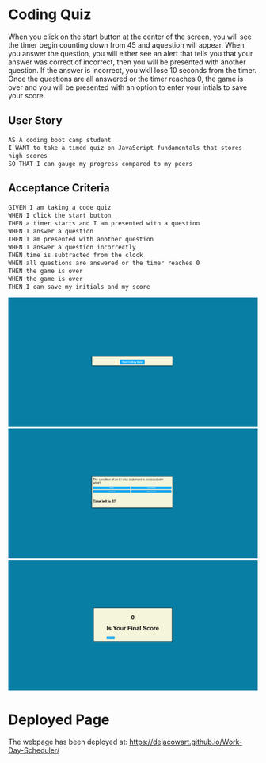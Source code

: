 # Coding Quiz

When you click on the start button at the center of the screen, you will see the timer begin counting down from 45 and aquestion will appear. When you answer the question, you will either see an alert that tells you that your answer was correct of incorrect, then you will be presented with another question. If the answer is incorrect, you wkll lose 10 seconds from the timer. Once the questions are all answered or the timer reaches 0, the game is over and you will be presented with an option to enter your intials to save your score.

## User Story

```
AS A coding boot camp student
I WANT to take a timed quiz on JavaScript fundamentals that stores high scores
SO THAT I can gauge my progress compared to my peers
```

## Acceptance Criteria

```
GIVEN I am taking a code quiz
WHEN I click the start button
THEN a timer starts and I am presented with a question
WHEN I answer a question
THEN I am presented with another question
WHEN I answer a question incorrectly
THEN time is subtracted from the clock
WHEN all questions are answered or the timer reaches 0
THEN the game is over
WHEN the game is over
THEN I can save my initials and my score
```

<img src="assets/codingquiz2.png"></img>
<img src="assets/codingquiz1.png"></img>
<img src="assets/codingquiz.png"></img>

# Deployed Page
The webpage has been deployed at: https://dejacowart.github.io/Work-Day-Scheduler/